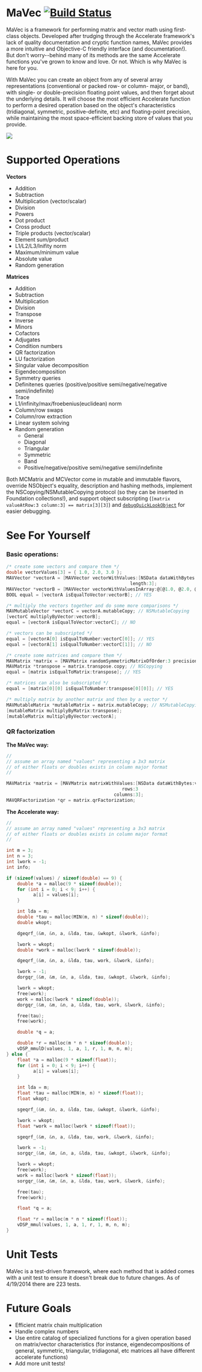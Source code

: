 MaVec [![Build Status](https://travis-ci.org/armcknight/MaVec.svg?branch=master)](https://travis-ci.org/armcknight/MaVec)
===

MaVec is a framework for performing matrix and vector math using first-class objects. Developed after trudging through the Accelerate framework's lack of quality documentation and cryptic function names, MaVec provides a more intuitive and Objective-C friendly interface (and documentation!). But don't worry--behind many of its methods are the same Accelerate functions you've grown to know and love. Or not. Which is why MaVec is here for you.

With MaVec you can create an object from any of several array representations (conventional or packed row- or column- major, or band), with single- or double-precision floating point values, and then forget about the underlying details. It will choose the most efficient Accelerate function to perform a desired operation based on the object's characteristics (tridiagonal, symmetric, positive-definite, etc) and floating-point precision, while maintaining the most space-efficient backing store of values that you provide.

![](MatrixConversions.png)

Supported Operations
===
**Vectors**
- Addition
- Subtraction
- Multiplication (vector/scalar)
- Division
- Powers
- Dot product
- Cross product
- Triple products (vector/scalar)
- Element sum/product
- L1/L2/L3/Inifity norm
- Maximum/minimum value
- Absolute value
- Random generation

**Matrices**
- Addition
- Subtraction
- Multiplication
- Division
- Transpose
- Inverse
- Minors
- Cofactors
- Adjugates
- Condition numbers
- QR factorization
- LU factorization
- Singular value decomposition
- Eigendecomposition
- Symmetry queries
- Definitenes queries (positive/positive semi/negative/negative semi/indefinite)
- Trace
- L1/infinity/max/froebenius(euclidean) norm
- Column/row swaps
- Column/row extraction
- Linear system solving
- Random generation
   - General
   - Diagonal
   - Triangular
   - Symmetric
   - Band
   - Positive/negative/positive semi/negative semi/indefinite

Both MCMatrix and MCVector come in mutable and immutable flavors, override NSObject's equality, description and hashing methods, implement the NSCopying/NSMutableCopying protocol (so they can be inserted in Foundation collections!), and support object subscripting (`[matrix valueAtRow:3 column:3] == matrix[3][3]`) and [`debugQuickLookObject`](https://developer.apple.com/library/ios/documentation/ToolsLanguages/Conceptual/Xcode_Overview/DebugYourApp/DebugYourApp.html) for easier debugging.

See For Yourself
===

### Basic operations:
```objective-c
/* create some vectors and compare them */
double vectorValues[3] = { 1.0, 2.0, 3.0 };
MAVVector *vectorA = [MAVVector vectorWithValues:[NSData dataWithBytes:vectorValues length:3 * sizeof(double)]
                                              length:3];
MAVVector *vectorB = [MAVVector vectorWithValuesInArray:@[@1.0, @2.0, @3.0]];
BOOL equal = [vectorA isEqualToVector:vectorB]; // YES

/* multiply the vectors together and do some more comparisons */
MAVMutableVector *vectorC = vectorA.mutableCopy; // NSMutableCopying
[vectorC multiplyByVector:vectorB];
equal = [vectorA isEqualToVector:vectorC]; // NO

/* vectors can be subscripted */
equal = [vectorA[0] isEqualToNumber:vectorC[0]]; // YES
equal = [vectorA[1] isEqualToNumber:vectorC[1]]; // NO

/* create some matrices and compare them */
MAVMatrix *matrix = [MAVMatrix randomSymmetricMatrixOfOrder:3 precision:MCKPrecisionDouble];
MAVMatrix *transpose = matrix.transpose.copy; // NSCopying
equal = [matrix isEqualToMatrix:transpose]; // YES

/* matrices can also be subscripted */
equal = [matrix[0][0] isEqualToNumber:transpose[0][0]]; // YES

/* multiply matrix by another matrix and then by a vector */
MAVMutableMatrix *mutableMatrix = matrix.mutableCopy; // NSMutableCopying
[mutableMatrix multiplyByMatrix:transpose];
[mutableMatrix multiplyByVector:vectorA];
```

### QR factorization
**The MaVec way:**
```objective-c
//
// assume an array named "values" representing a 3x3 matrix
// of either floats or doubles exists in column major format
//

MAVMatrix *matrix = [MAVMatrix matrixWithValues:[NSData dataWithBytes:values length:sizeof(values)]
                                           rows:3
                                        columns:3];
MAVQRFactorization *qr = matrix.qrFactorization;
```

**The Accelerate way:**
```objective-c
//
// assume an array named "values" representing a 3x3 matrix
// of either floats or doubles exists in column major format
//

int m = 3;
int n = 3;
int lwork = -1;
int info;

if (sizeof(values) / sizeof(double) == 9) {
    double *a = malloc(9 * sizeof(double));
    for (int i = 0; i < 9; i++) {
          a[i] = values[i];
    }

    int lda = m;
    double *tau = malloc(MIN(m, n) * sizeof(double));
    double wkopt;

    dgeqrf_(&m, &n, a, &lda, tau, &wkopt, &lwork, &info);

    lwork = wkopt;
    double *work = malloc(lwork * sizeof(double));

    dgeqrf_(&m, &n, a, &lda, tau, work, &lwork, &info);

    lwork = -1;
    dorgqr_(&m, &m, &n, a, &lda, tau, &wkopt, &lwork, &info);

    lwork = wkopt;
    free(work);
    work = malloc(lwork * sizeof(double));
    dorgqr_(&m, &m, &n, a, &lda, tau, work, &lwork, &info);

    free(tau);
    free(work);

    double *q = a;

    double *r = malloc(m * n * sizeof(double));
    vDSP_mmulD(values, 1, a, 1, r, 1, m, n, m);
} else {
    float *a = malloc(9 * sizeof(float));
    for (int i = 0; i < 9; i++) {
          a[i] = values[i];
    }

    int lda = m;
    float *tau = malloc(MIN(m, n) * sizeof(float));
    float wkopt;

    sgeqrf_(&m, &n, a, &lda, tau, &wkopt, &lwork, &info);

    lwork = wkopt;
    float *work = malloc(lwork * sizeof(float));

    sgeqrf_(&m, &n, a, &lda, tau, work, &lwork, &info);

    lwork = -1;
    sorgqr_(&m, &m, &n, a, &lda, tau, &wkopt, &lwork, &info);

    lwork = wkopt;
    free(work);
    work = malloc(lwork * sizeof(float));
    sorgqr_(&m, &m, &n, a, &lda, tau, work, &lwork, &info);

    free(tau);
    free(work);

    float *q = a;

    float *r = malloc(m * n * sizeof(float));
    vDSP_mmul(values, 1, a, 1, r, 1, m, n, m);
}
```

Unit Tests
===
MaVec is a test-driven framework, where each method that is added comes with a unit test to ensure it doesn't break due to future changes. As of 4/19/2014 there are 223 tests.

Future Goals
===
- Efficient matrix chain multiplication
- Handle complex numbers
- Use entire catalog of specialized functions for a given operation based on matrix/vector characteristics (for instance, eigendecompositions of general, symmetric, triangular, tridiagonal, etc matrices all have different accelerate functions)
- Add more unit tests!
